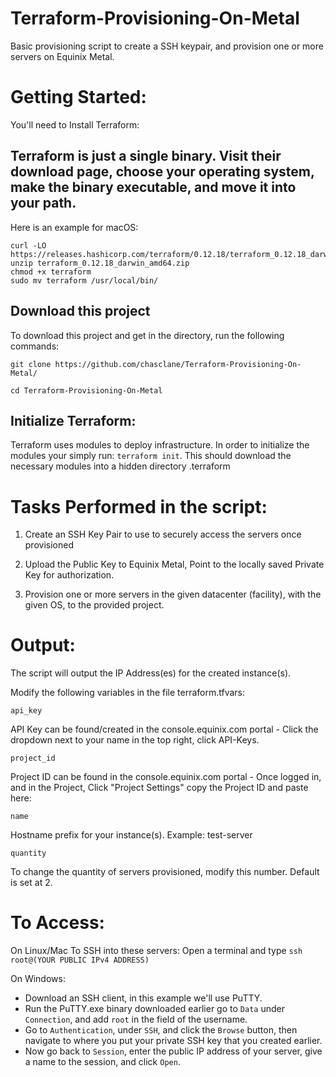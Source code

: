 # Terraform-Provisioning-On-Metal

Basic provisioning script to create a SSH keypair, and provision one or more servers on Equinix Metal. 

# Getting Started:
  
You'll need to Install Terraform:

## Terraform is just a single binary. Visit their download page, choose your operating system, make the binary executable, and move it into your path.

Here is an example for macOS:

```
curl -LO https://releases.hashicorp.com/terraform/0.12.18/terraform_0.12.18_darwin_amd64.zip 
unzip terraform_0.12.18_darwin_amd64.zip 
chmod +x terraform 
sudo mv terraform /usr/local/bin/ 
```

## Download this project
To download this project and get in the directory, run the following commands:

`git clone https://github.com/chasclane/Terraform-Provisioning-On-Metal/`

`cd Terraform-Provisioning-On-Metal`

## Initialize Terraform:
Terraform uses modules to deploy infrastructure. In order to initialize the modules your simply run: `terraform init`. This should download the necessary modules into a hidden directory .terraform 

# Tasks Performed in the script:

1. Create an SSH Key Pair to use to securely access the servers once provisioned

2. Upload the Public Key to Equinix Metal, Point to the locally saved Private Key for authorization.

3. Provision one or more servers in the given datacenter (facility), with the given OS, to the provided project.

# Output:

The script will output the IP Address(es) for the created instance(s). 

Modify the following variables in the file terraform.tfvars:
```
api_key
```
API Key can be found/created in the console.equinix.com portal - Click the dropdown next to your name in the top right, click API-Keys.
```
project_id
```
Project ID can be found in the console.equinix.com portal - Once logged in, and in the Project, Click "Project Settings" copy the Project ID and paste here:
```
name
```
Hostname prefix for your instance(s). Example: test-server
```
quantity
```
To change the quantity of servers provisioned, modify this number. Default is set at 2. 

# To Access:

On Linux/Mac
To SSH into these servers: Open a terminal and type `ssh root@(YOUR PUBLIC IPv4 ADDRESS)`

On Windows:
- Download an SSH client, in this example we'll use PuTTY.
- Run the PuTTY.exe binary downloaded earlier go to `Data` under `Connection`, and add `root` in the field of the username.
- Go to `Authentication`, under `SSH`, and click the `Browse` button, then navigate to where you put your private SSH key that you created earlier.
- Now go back to `Session`, enter the public IP address of your server, give a name to the session, and click `Open`.

